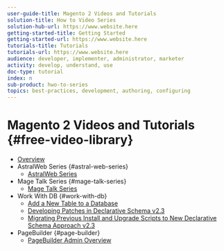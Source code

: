```yaml
---
user-guide-title: Magento 2 Videos and Tutorials
solution-title: How to Video Series
solution-hub-url: https://www.website.here
getting-started-title: Getting Started
getting-started-url: https://www.website.here
tutorials-title: Tutorials
tutorials-url: https://www.website.here
audience: developer, implementer, administrator, marketer
activity: develop, understand, use
doc-type: tutorial
index: n
sub-product: hwo-to-series
topics: best-practices, development, authoring, configuring
---
```


# Magento 2 Videos and Tutorials {#free-video-library}

+ [Overview](overview.md)
+ AstralWeb Series {#astral-web-series}
  + [AstralWeb Series](astral-web-series/astral-web-series.md)
+ Mage Talk Series {#mage-talk-series}
  + [Mage Talk Series](mage-talk-series/mage-talk-series.md)
+ Work With DB {#work-with-db}
  + [Add a New Table to a Database](work-with-db/add-a-new-table-to-a-database.md)
  + [Developing Patches in Declarative Schema v2.3](work-with-db/developing-patches-in-declarative-schema-v2-3.md)
  + [Migrating Previous Install and Upgrade Scripts to New Declarative Schema Approach v2.3](work-with-db/migrating-previous-install-and-upgrade-scripts-to-new-declarative-schema-approach-v2-3.md)
+ PageBuilder {#page-builder}
  + [PageBuilder Admin Overview](page-builder/page-builder-admin-overview.md)

<!--

Articles must be added to this TOC file in order to render.

Use this list format to specify links to articles and section headings that expand and collapse in the left rail of the user guide.

An article link CANNOT be used as a section heading.
-->
